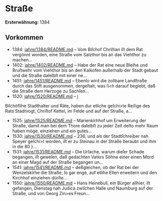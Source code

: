 # Straße

**Ersterwähnung:** 1384

## Vorkommen
- 1384: [jahre/1384/README.md](../jahre/1384/README.md) – Vom Biſchof Chriſtian iſt dem Rat vergönnt worden,
eine Straße vom Salzthor bis an das Viehthor zu machen...
- 1402: [jahre/1402/README.md](../jahre/1402/README.md) – Habe der Rat eine neue Bleihe und Bruſtwehr
vom Viehthor bis an den Kalkofen außerhalb der Stadt
gebaut und die Straße daſelbſt mit einer ne...
- 1451: [jahre/1451/README.md](../jahre/1451/README.md) – Ebenſo
wird die zollbare Landſtraße durch das Stift ausgenommen,
dergeſtalt, was ſi<h darauf begiebt, daß die Straße dem
Herzoge zu Sachſen...
- 1520: [jahre/1520/README.md](../jahre/1520/README.md) – j

Biſchöflihe Stadthalter und Räte, haben dur etliche
geſchi>te Reiſige des Rats Stadtvogt, Chriſtof Kettel, im
Felde und auf der Straße, a...
- 1525: [jahre/1525/README.md](../jahre/1525/README.md) – Marienkirhhof um Erweiterung der
Straße, damit man bei dem Thore daſelbſt zu jeder Zeit
deſto mehr Raum haben möge, einziehen und ein gutes...
- 1530: [jahre/1530/README.md](../jahre/1530/README.md) – 236, und als
der Stadtſchreiber nah Speyer geſchi>t worden, iſt er zu
Steinau in der Straße beraubt und ihm in die 80 }...
- 1531: [jahre/1531/README.md](../jahre/1531/README.md) – Die Urſache, warum dieſer Schade begangen, iſt
geweſen, daß gedachten Vaters Söhne einer einen Mord
an einer Magd auf der Straße begangen un...
- 1541: [jahre/1541/README.md](../jahre/1541/README.md) – de8gleichen, ob
der Rat bei der Wenzelskirhe die Straße, ſo gar enge,
auf etlihe Ellen erweitern und den Kirchhof einziehen
dürſte...
- 1550: [jahre/1550/README.md](../jahre/1550/README.md) – Hans Heinebull, ein Bürger allhier, iſt gefangen,
Dienstag nah Judica zwiſchen Halle und Naumburg auf
der Straße, und von Georg Zin>es Freun...
